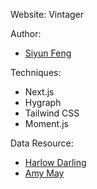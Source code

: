 Website: Vintager

Author:

- [Siyun Feng](https://www.linkedin.com/in/siyunfeng)

Techniques:

- Next.js
- Hygraph
- Tailwind CSS
- Moment.js

Data Resource:

- [Harlow Darling](https://harlowdarling.com)
- [Amy May](https://missamymay.com)
